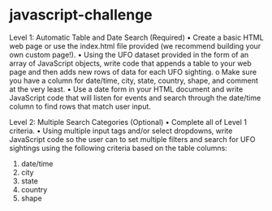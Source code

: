 # javascript-challenge

Level 1: Automatic Table and Date Search (Required)
•	Create a basic HTML web page or use the index.html file provided (we recommend building your own custom page!).
•	Using the UFO dataset provided in the form of an array of JavaScript objects, write code that appends a table to your web page and then adds new rows of data for each UFO sighting.
o	Make sure you have a column for date/time, city, state, country, shape, and comment at the very least.
•	Use a date form in your HTML document and write JavaScript code that will listen for events and search through the date/time column to find rows that match user input.

Level 2: Multiple Search Categories (Optional)
•	Complete all of Level 1 criteria.
•	Using multiple input tags and/or select dropdowns, write JavaScript code so the user can to set multiple filters and search for UFO sightings using the following criteria based on the table columns:
1.	date/time
2.	city
3.	state
4.	country
5.	shape
